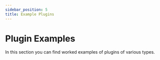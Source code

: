 ```yaml
---
sidebar_position: 5
title: Example Plugins
---
```


Plugin Examples
===============

In this section you can find worked examples of plugins of various types.